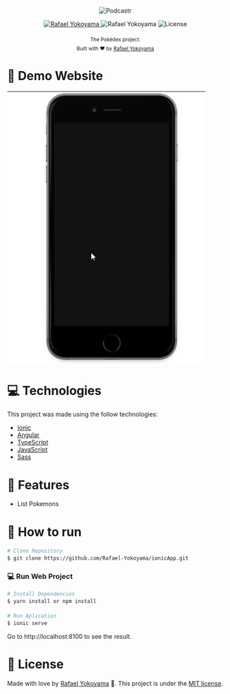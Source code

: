 
<p align="center">
   <img src="https://media.giphy.com/media/iTIf7qXolGeBi8FVhB/giphy.gif" alt="Podcastr" width="150"/>
</p>



<p align="center">	
   <a href="https://www.linkedin.com/in/rafael-yokoyama/">
      <img alt="Rafael Yokoyama" src="https://img.shields.io/badge/-RafaelYokoyama-000?style=flat&logo=Linkedin&logoColor=white" />
   </a>

  <a aria-label="">
   <img alt="Rafael Yokoyama" src="https://img.shields.io/badge/-RafaelYokoyama-000?style=flat&logo=github&logoColor=white" />
  </a>
  
  <img alt="License" src="https://img.shields.io/badge/license-MIT-000">
  
</p>


<div align="center">
  <sub>The Pokédex 
 project. </br> Built with ❤️ by
    <a href="https://github.com/Rafael-Yokoyama">Rafael Yokoyama</a>
  </sub>
</div>








# :eyes: Demo Website

 <img src="https://github.com/Rafael-Yokoyama/ionicApp/blob/master/src/assets/poke.gif">

# :computer: Technologies
This project was made using the follow technologies:

   
* <a href="https://ionicframework.com/"> Ionic </a> 
* <a href="https://angular.io/cli">Angular</a>    
* <a href="https://www.typescriptlang.org/"> TypeScript  </a> 
*  <a href="https://developer.mozilla.org/pt-BR/docs/Learn/JavaScript"> JavaScript  </a> 
* <a href="https://sass-lang.com"> Sass </a> 

      

# :rocket: Features

* List Pokemons

# :construction_worker: How to run
```bash
# Clone Repository
$ git clone https://github.com/Rafael-Yokoyama/ionicApp.git
```

### 💻 Run Web Project

```bash
# Install Dependencies
$ yarn install or npm install

# Run Aplication
$ ionic serve 
```
Go to http://localhost:8100 to see the result.



# :closed_book: License



Made with love by [Rafael Yokoyama](https://github.com/Rafael-Yokoyama) 🚀.
This project is under the [MIT license](./LICENSE).



